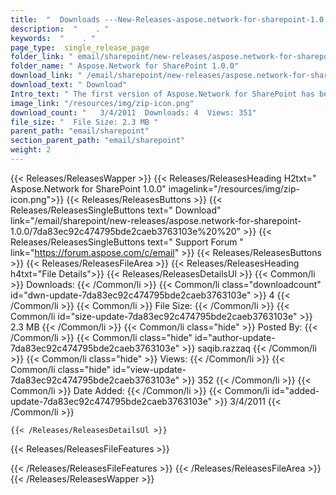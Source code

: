 ```yaml
---
title:  "  Downloads ---New-Releases-aspose.network-for-sharepoint-1.0.0 . " 
description:  "    . " 
keywords:  "    . " 
page_type:  single_release_page
folder_link: " email/sharepoint/new-releases/aspose.network-for-sharepoint-1.0.0/"
folder_name: " Aspose.Network for SharePoint 1.0.0"
download_link: " /email/sharepoint/new-releases/aspose.network-for-sharepoint-1.0.0/7da83ec92c474795bde2caeb3763103e"
download_text: " Download"
Intro_text: " The first version of Aspose.Network for SharePoint has been released. It provide..."
image_link: "/resources/img/zip-icon.png"
download_count: "   3/4/2011  Downloads: 4  Views: 351"
file_size: "  File Size: 2.3 MB "
parent_path: "email/sharepoint"
section_parent_path: "email/sharepoint"
weight: 2
---
```


{{< Releases/ReleasesWapper >}}
  {{< Releases/ReleasesHeading H2txt=" Aspose.Network for SharePoint 1.0.0" imagelink="/resources/img/zip-icon.png">}}
  {{< Releases/ReleasesButtons >}}
    {{< Releases/ReleasesSingleButtons text=" Download" link="/email/sharepoint/new-releases/aspose.network-for-sharepoint-1.0.0/7da83ec92c474795bde2caeb3763103e%20%20" >}}
    {{< Releases/ReleasesSingleButtons text=" Support Forum " link="https://forum.aspose.com/c/email" >}}
  {{< Releases/ReleasesButtons >}}
  {{< Releases/ReleasesFileArea >}}
    {{< Releases/ReleasesHeading h4txt="File Details">}}
    {{< Releases/ReleasesDetailsUl >}}
            {{< Common/li  >}} Downloads: {{< /Common/li >}} 
      {{< Common/li class="downloadcount" id="dwn-update-7da83ec92c474795bde2caeb3763103e" >}} 4 {{< /Common/li >}} 
      {{< Common/li  >}} File Size: {{< /Common/li >}} 
      {{< Common/li id="size-update-7da83ec92c474795bde2caeb3763103e" >}} 2.3 MB {{< /Common/li >}} 
      {{< Common/li  class="hide" >}} Posted By: {{< /Common/li >}} 
      {{< Common/li class="hide" id="author-update-7da83ec92c474795bde2caeb3763103e" >}} saqib.razzaq {{< /Common/li >}} 
      {{< Common/li class="hide"  >}} Views: {{< /Common/li >}} 
      {{< Common/li class="hide" id="view-update-7da83ec92c474795bde2caeb3763103e" >}} 352 {{< /Common/li >}} 
      {{< Common/li  >}} Date Added: {{< /Common/li >}} 
      {{< Common/li id="added-update-7da83ec92c474795bde2caeb3763103e" >}} 3/4/2011 {{< /Common/li >}} 

    {{< /Releases/ReleasesDetailsUl >}}

  {{< Releases/ReleasesFileFeatures >}}
      
  {{< /Releases/ReleasesFileFeatures >}}
 {{< /Releases/ReleasesFileArea >}}
{{< /Releases/ReleasesWapper >}}


